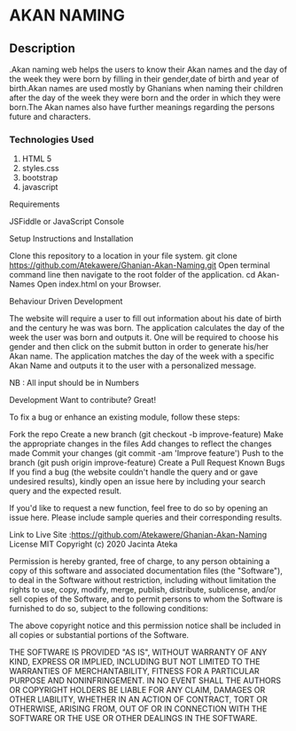 # AKAN NAMING

## Description
.Akan naming web helps the users to know their Akan names and the day of the week they were born by filling in their gender,date of birth and year of birth.Akan names are used mostly by Ghanians when naming their children after the day of the week they were born and the order in which they were born.The Akan names also have further meanings regarding the persons future and characters.

### Technologies Used

1. HTML 5
2. styles.css
3. bootstrap
4. javascript

Requirements

JSFiddle or JavaScript Console

Setup Instructions and Installation

Clone this repository to a location in your file system. git clone https://github.com/Atekawere/Ghanian-Akan-Naming.git
Open terminal command line then navigate to the root folder of the application. cd Akan-Names
Open index.html on your Browser.

Behaviour Driven Development

The website will require a user to fill out information about his date of birth and the century he was was born. The application calculates the day of the week the user was born and outputs it. One will be required to choose his gender and then click on the submit button in order to generate his/her Akan name. The application matches the day of the week with a specific Akan Name and outputs it to the user with a personalized message.

NB : All input should be in Numbers

Development
Want to contribute? Great!

To fix a bug or enhance an existing module, follow these steps:

Fork the repo
Create a new branch (git checkout -b improve-feature)
Make the appropriate changes in the files
Add changes to reflect the changes made
Commit your changes (git commit -am 'Improve feature')
Push to the branch (git push origin improve-feature)
Create a Pull Request
Known Bugs
If you find a bug (the website couldn't handle the query and or gave undesired results), kindly open an issue here by including your search query and the expected result.

If you'd like to request a new function, feel free to do so by opening an issue here. Please include sample queries and their corresponding results.

Link to Live Site :https://github.com/Atekawere/Ghanian-Akan-Naming
License
MIT Copyright (c) 2020 Jacinta Ateka

Permission is hereby granted, free of charge, to any person obtaining a copy of this software and associated documentation files (the "Software"), to deal in the Software without restriction, including without limitation the rights to use, copy, modify, merge, publish, distribute, sublicense, and/or sell copies of the Software, and to permit persons to whom the Software is furnished to do so, subject to the following conditions:

The above copyright notice and this permission notice shall be included in all copies or substantial portions of the Software.

THE SOFTWARE IS PROVIDED "AS IS", WITHOUT WARRANTY OF ANY KIND, EXPRESS OR IMPLIED, INCLUDING BUT NOT LIMITED TO THE WARRANTIES OF MERCHANTABILITY, FITNESS FOR A PARTICULAR PURPOSE AND NONINFRINGEMENT. IN NO EVENT SHALL THE AUTHORS OR COPYRIGHT HOLDERS BE LIABLE FOR ANY CLAIM, DAMAGES OR OTHER LIABILITY, WHETHER IN AN ACTION OF CONTRACT, TORT OR OTHERWISE, ARISING FROM, OUT OF OR IN CONNECTION WITH THE SOFTWARE OR THE USE OR OTHER DEALINGS IN THE SOFTWARE.